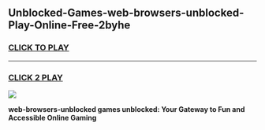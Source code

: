 
## Unblocked-Games-web-browsers-unblocked-Play-Online-Free-2byhe
<h3>
<a href="https://premium76.site?title=web-browsers-unblocked&ref=26A">CLICK TO PLAY</a></h3>
<hr>

<h3>
<a href="https://premium76.site?title=web-browsers-unblocked&ref=26A">CLICK 2 PLAY</a>
  
</h3>

<a href="https://premium76.site?title=web-browsers-unblocked&ref=26A"><img src="https://clearcache.store/games.png"></a>


**web-browsers-unblocked games unblocked: Your Gateway to Fun and Accessible Online Gaming**
